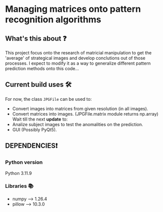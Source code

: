 # Managing matrices onto pattern recognition algorithms

## __What's this about__ ❓
<p> This project focus onto the research of matricial manipulation to get the 'average' of strategical images and develop conclutions out of those processes. I expect to modify it as a way to generalize different pattern prediction methods onto this code...</p>

## __Current build uses__ 🛠️
For now, the class ```JPGFile``` can be used to:
- Convert images into matrices from given resolution (in all images).
- Convert matrices into images. (JPGFile.matrix module returns np.array)
Wait till the next __update__ to:
- Analize subject images to test the anomalities on the prediction.
- GUI (Possibly PyQt5).

## **DEPENDENCIES**❗
### Python version
Python 3.11.9
### Libraries 📚
- numpy --> 1.26.4
- pillow --> 10.3.0
